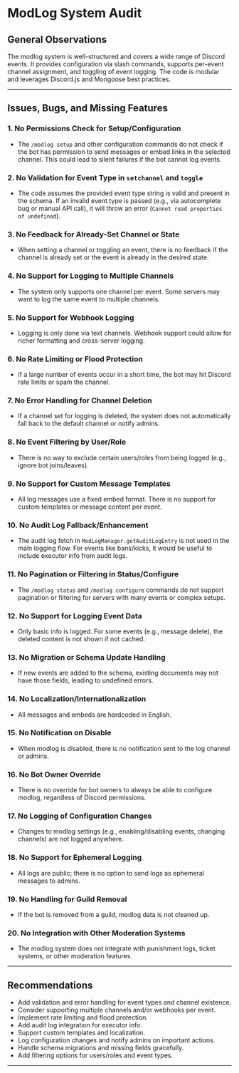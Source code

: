 # ModLog System Audit

## General Observations

The modlog system is well-structured and covers a wide range of Discord events. It provides configuration via slash commands, supports per-event channel assignment, and toggling of event logging. The code is modular and leverages Discord.js and Mongoose best practices.

---

## Issues, Bugs, and Missing Features

### 1. **No Permissions Check for Setup/Configuration**
- The `/modlog setup` and other configuration commands do not check if the bot has permission to send messages or embed links in the selected channel. This could lead to silent failures if the bot cannot log events.

### 2. **No Validation for Event Type in `setchannel` and `toggle`**
- The code assumes the provided event type string is valid and present in the schema. If an invalid event type is passed (e.g., via autocomplete bug or manual API call), it will throw an error (`Cannot read properties of undefined`).

### 3. **No Feedback for Already-Set Channel or State**
- When setting a channel or toggling an event, there is no feedback if the channel is already set or the event is already in the desired state.

### 4. **No Support for Logging to Multiple Channels**
- The system only supports one channel per event. Some servers may want to log the same event to multiple channels.

### 5. **No Support for Webhook Logging**
- Logging is only done via text channels. Webhook support could allow for richer formatting and cross-server logging.

### 6. **No Rate Limiting or Flood Protection**
- If a large number of events occur in a short time, the bot may hit Discord rate limits or spam the channel.

### 7. **No Error Handling for Channel Deletion**
- If a channel set for logging is deleted, the system does not automatically fall back to the default channel or notify admins.

### 8. **No Event Filtering by User/Role**
- There is no way to exclude certain users/roles from being logged (e.g., ignore bot joins/leaves).

### 9. **No Support for Custom Message Templates**
- All log messages use a fixed embed format. There is no support for custom templates or message content per event.

### 10. **No Audit Log Fallback/Enhancement**
- The audit log fetch in `ModLogManager.getAuditLogEntry` is not used in the main logging flow. For events like bans/kicks, it would be useful to include executor info from audit logs.

### 11. **No Pagination or Filtering in Status/Configure**
- The `/modlog status` and `/modlog configure` commands do not support pagination or filtering for servers with many events or complex setups.

### 12. **No Support for Logging Event Data**
- Only basic info is logged. For some events (e.g., message delete), the deleted content is not shown if not cached.

### 13. **No Migration or Schema Update Handling**
- If new events are added to the schema, existing documents may not have those fields, leading to undefined errors.

### 14. **No Localization/Internationalization**
- All messages and embeds are hardcoded in English.

### 15. **No Notification on Disable**
- When modlog is disabled, there is no notification sent to the log channel or admins.

### 16. **No Bot Owner Override**
- There is no override for bot owners to always be able to configure modlog, regardless of Discord permissions.

### 17. **No Logging of Configuration Changes**
- Changes to modlog settings (e.g., enabling/disabling events, changing channels) are not logged anywhere.

### 18. **No Support for Ephemeral Logging**
- All logs are public; there is no option to send logs as ephemeral messages to admins.

### 19. **No Handling for Guild Removal**
- If the bot is removed from a guild, modlog data is not cleaned up.

### 20. **No Integration with Other Moderation Systems**
- The modlog system does not integrate with punishment logs, ticket systems, or other moderation features.

---

## Recommendations

- Add validation and error handling for event types and channel existence.
- Consider supporting multiple channels and/or webhooks per event.
- Implement rate limiting and flood protection.
- Add audit log integration for executor info.
- Support custom templates and localization.
- Log configuration changes and notify admins on important actions.
- Handle schema migrations and missing fields gracefully.
- Add filtering options for users/roles and event types.

---
